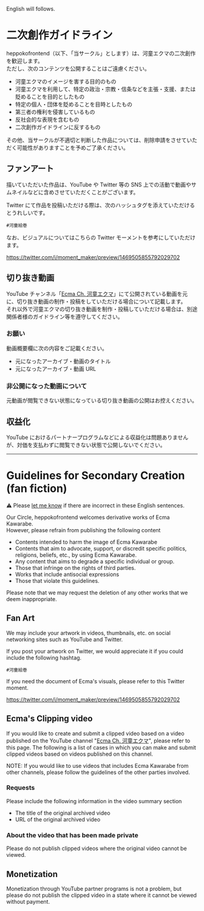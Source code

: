 English will follows.

# 二次創作ガイドライン

heppokofrontend（以下、「当サークル」とします）は、河童エクマの二次創作を歓迎します。  
ただし、次のコンテンツを公開することはご遠慮ください。

- 河童エクマのイメージを害する目的のもの
- 河童エクマを利用して、特定の政治・宗教・信条などを主張・支援、または貶めることを目的としたもの
- 特定の個人・団体を貶めることを目時としたもの
- 第三者の権利を侵害しているもの
- 反社会的な表現を含むもの
- 二次創作ガイドラインに反するもの

その他、当サークルが不適切と判断した作品については、削除申請をさせていただく可能性がありますことを予めご了承ください。

## ファンアート

描いていただいた作品は、YouTube や Twitter 等の SNS 上での活動で動画やサムネイルなどに含めさせていただくことがございます。

Twitter にて作品を投稿いただける際は、次のハッシュタグを添えていただけるとうれしいです。

```
#河童絵巻
```

なお、ビジュアルについてはこちらの Twitter モーメントを参考にしていただけます。

<https://twitter.com/i/moment_maker/preview/1469505855792029702>

## 切り抜き動画

YouTube チャンネル「[Ecma Ch. 河童エクマ](https://www.youtube.com/channel/UCtayGWXp2NWel6CyfBcWw6Q)」にて公開されている動画を元に、切り抜き動画の制作・投稿をしていただける場合について記載します。  
それ以外で河童エクマの切り抜き動画を制作・投稿していただける場合は、別途関係者様のガイドライン等を遵守してください。

### お願い

動画概要欄に次の内容をご記載ください。

- 元になったアーカイブ・動画のタイトル
- 元になったアーカイブ・動画 URL

### 非公開になった動画について

元動画が閲覧できない状態になっている切り抜き動画の公開はお控えください。

## 収益化

YouTube におけるパートナープログラムなどによる収益化は問題ありませんが、対価を支払わずに閲覧できない状態で公開しないでください。

-----

# Guidelines for Secondary Creation (fan fiction)

:warning: Please [let me know](https://github.com/KawarabeEcma/ecma-guidlines/issues) if there are incorrect in these English sentences.

Our Circle, heppokofrontend welcomes derivative works of Ecma Kawarabe.  
However, please refrain from publishing the following content

- Contents intended to harm the image of Ecma Kawarabe
- Contents that aim to advocate, support, or discredit specific politics, religions, beliefs, etc., by using Ecma Kawarabe.
- Any content that aims to degrade a specific individual or group.
- Those that infringe on the rights of third parties.
- Works that include antisocial expressions
- Those that violate this guidelines.

Please note that we may request the deletion of any other works that we deem inappropriate.

## Fan Art

We may include your artwork in videos, thumbnails, etc. on social networking sites such as YouTube and Twitter.

If you post your artwork on Twitter, we would appreciate it if you could include the following hashtag.

````
#河童絵巻
````

If you need the document of Ecma's visuals, please refer to this Twitter moment.

<https://twitter.com/i/moment_maker/preview/1469505855792029702>

## Ecma's Clipping video 

If you would like to create and submit a clipped video based on a video published on the YouTube channel "[Ecma Ch. 河童エクマ](https://www.youtube.com/channel/UCtayGWXp2NWel6CyfBcWw6Q)", please refer to this page. The following is a list of cases in which you can make and submit clipped videos based on videos published on this channel.  

NOTE: If you would like to use videos that includes Ecma Kawarabe from other channels, please follow the guidelines of the other parties involved.

### Requests

Please include the following information in the video summary section

- The title of the original archived video
- URL of the original archived video

### About the video that has been made private

Please do not publish clipped videos where the original video cannot be viewed.

## Monetization

Monetization through YouTube partner programs is not a problem, but please do not publish the clipped video in a state where it cannot be viewed without payment.

